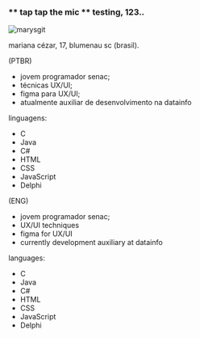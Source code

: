 ### ** tap tap the mic ** testing, 123..

![marysgit](https://user-images.githubusercontent.com/92161044/138627365-2ca7532b-7210-4818-91bc-801d0d6b51c9.jpg)

mariana cézar, 17, blumenau sc (brasil).

(PTBR)

- jovem programador senac;
- técnicas UX/UI;
- figma para UX/UI;
- atualmente auxiliar de desenvolvimento na datainfo

linguagens:
- C
- Java
- C#
- HTML
- CSS
- JavaScript
- Delphi
 

(ENG)

- jovem programador senac;
- UX/UI techniques
- figma for UX/UI
- currently development auxiliary at datainfo 

languages:
- C
- Java
- C#
- HTML
- CSS
- JavaScript
- Delphi
